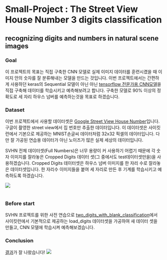 # Small-Project : The Street View House Number 3 digits classification<br>
## recognizing digits and numbers in natural scene images

### Goal
이 프로젝트의 목표는 직접 구축한 CNN 모델로 실제 이미지 데이터를 훈련시켰을 때 이미지 안의 숫자를 잘 분류해내는 모델을 만드는 것입니다. 이번 프로젝트에서는 간편하게 사용하던 keras의 Sequential 모델이 아닌 아닌  <a href="https://www.tensorflow.org/tutorials/quickstart/advanced?hl=ko">tensorflow 전문가용 CNN모델</a>을 직접 구축해 데이터를 학습시키고 예측해보려고 합니다. 구축한 모델로 90% 이상의 정확도로 세 자리 하우스 넘버를 예측하는것을 목표로 하겠습니다.<br>

### Dataset
이번 프로젝트에서 사용할 데이터셋은 <a href="http://ufldl.stanford.edu/housenumbers/">Google Street View House Number</a>입니다. 구글이 촬영한 street view에서 집 번호만 추출한 데이터입니다. 이 데이터셋은 사이킷런에서 기본으로 제공하는 MNIST손글씨 데이터처럼 32x32 픽셀의 데이터입니다. 다만 잘 가공된 연습용 데이터가 아닌 노이즈가 많은 실제 세상의 데이터입니다.<br>

SVHN 전체 데이터셋(Full Numbers)은 너무 용량이 커 사용하기 어렵기 때문에 각 숫자 이미지를 잘라놓은 Cropped Digits 데이터 셋(그 중에서도 test데이터셋만을)을 사용하겠습니다. Cropped Digits 데이터셋은 하우스 넘버 이미지를 한 자리 수로 잘라놓은 데이터셋입니다. 한 자리수 이미지들을 붙여 세 자리로 만든 후 기계를 학습시키고 예측하도록 하겠습니다.<br>

<img src="http://ufldl.stanford.edu/housenumbers/32x32eg.png" style="margin-left: auto; margin-right: auto; display: block;"/><br>

### Before start
SVHN 프로젝트를 위한 사전 연습으로 <a href="https://github.com/Jin-jin-jara/Small-Project1--SVHN_3_digits_classification/blob/master/small_project1_two_digits_with_blank.ipynb">two_digits_with_blank_classification</a>에서 사이킷런에서 기본적으로 제공하는 load_digits 데이터셋을 가공하여 새 데이터 셋을 만들고, CNN 모델에 학습시켜 예측해보겠습니다.<br>

### Conclusion
<a href="https://github.com/Jin-jin-jara/Small-Project1--SVHN_3_digits_classification/blob/master/small_project_SVHN_3_digits_classification.ipynb">결과</a>가 잘 나왔습니다!
<img src="https://img1.daumcdn.net/thumb/R1280x0/?scode=mtistory2&fname=https%3A%2F%2Fk.kakaocdn.net%2Fdn%2F23hWM%2FbtqBO8BnK0I%2Fg7pyzF0UqOJM5mkroc9jvK%2Fimg.png"><br>



